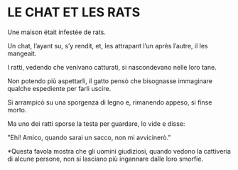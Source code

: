 # LE CHAT ET LES RATS

Une maison était infestée de rats. 

Un chat, l’ayant su, s’y rendit, et, les attrapant l’un après l’autre, il les mangeait.

I ratti, vedendo che venivano catturati, si nascondevano nelle loro tane. 

Non potendo più aspettarli, il gatto pensò che bisognasse immaginare qualche espediente per farli uscire. 

Si arrampicò su una sporgenza di legno e, rimanendo appeso, si finse morto. 

Ma uno dei ratti sporse la testa per guardare, lo vide e disse: 

"Ehi! Amico, quando sarai un sacco, non mi avvicinerò."


*Questa favola mostra che gli uomini giudiziosi, quando vedono la cattiveria di alcune persone, non si lasciano più ingannare dalle loro smorfie. 
